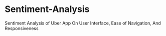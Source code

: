 # Sentiment-Analysis
Sentiment Analysis of Uber App On User Interface, Ease of Navigation, And Responsiveness
